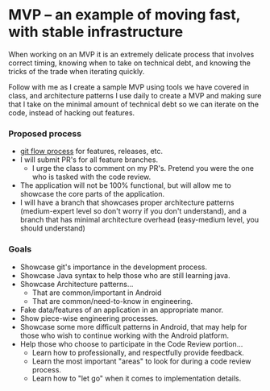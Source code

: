 # MVP – an example of moving fast, with stable infrastructure
When working on an MVP it is an extremely delicate process that involves correct timing, knowing when to take on technical debt, and knowing the tricks of the trade when iterating quickly.

Follow with me as I create a sample MVP using tools we have covered in class, and architecture patterns I use daily to create a MVP and making sure that I take on the minimal amount of technical debt so we can iterate on the code, instead of hacking out features.

### Proposed process
 - [git flow process](https://danielkummer.github.io/git-flow-cheatsheet/) for features, releases, etc.
 - I will submit PR's for all feature branches.
     - I urge the class to comment on my PR's. Pretend you were the one who is tasked with the code review.
 - The application will not be 100% functional, but will allow me to showcase the core parts of the application.
 - I will have a branch that showcases proper architecture patterns (medium-expert level so don't worry if you don't understand), and a branch that has minimal architecture overhead (easy-medium level, you should understand)
 
### Goals
 - Showcase git's importance in the development process.
 - Showcase Java syntax to help those who are still learning java.
 - Showcase Architecture patterns...
     - That are common/important in Android
     - That are common/need-to-know in engineering.
 - Fake data/features of an application in an appropriate manor.
 - Show piece-wise engineering processes.
 - Showcase some more difficult patterns in Android, that may help for those who wish to continue working with the Android platform.
 - Help those who choose to participate in the Code Review portion...
     - Learn how to professionally, and respectfully provide feedback.
     - Learn the most important "areas" to look for during a code review process.
     - Learn how to "let go" when it comes to implementation details.
 